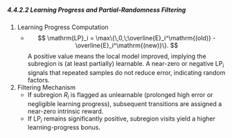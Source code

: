 ##### 4.4.2.2 Learning Progress and Partial-Randomness Filtering

1. Learning Progress Computation
   - $$
       \mathrm{LP}_i 
       = \max\{\,0,\;\overline{E}_i^\mathrm{(old)} - \overline{E}_i^\mathrm{(new)}\}.
     $$
     A positive value means the local model improved, implying the subregion is (at least partially) learnable. A near-zero or negative $\mathrm{LP}_i$ signals that repeated samples do not reduce error, indicating random factors.
2. Filtering Mechanism
   - If subregion $R_i$ is flagged as unlearnable (prolonged high error or negligible learning progress), subsequent transitions are assigned a near-zero intrinsic reward.
   - If $\mathrm{LP}_i$ remains significantly positive, subregion visits yield a higher learning-progress bonus.
